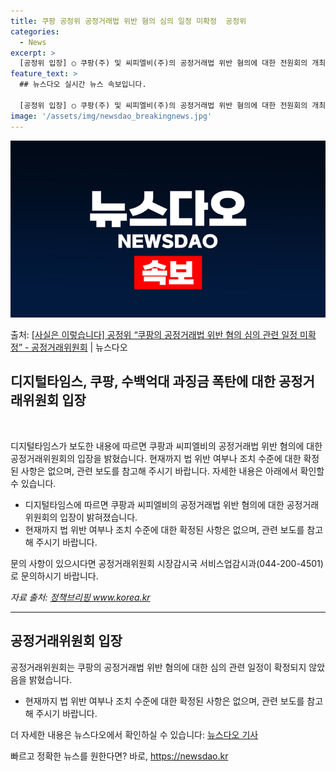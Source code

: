 ```yaml
---
title: 쿠팡 공정위 공정거래법 위반 혐의 심의 일정 미확정  공정위
categories:
  - News
excerpt: >
  [공정위 입장] ○ 쿠팡(주) 및 씨피엘비(주)의 공정거래법 위반 혐의에 대한 전원회의 개최 일정, 법 위반…
feature_text: >
  ## 뉴스다오 실시간 뉴스 속보입니다.

  [공정위 입장] ○ 쿠팡(주) 및 씨피엘비(주)의 공정거래법 위반 혐의에 대한 전원회의 개최 일정, 법 위반…
image: '/assets/img/newsdao_breakingnews.jpg'
---
```


![뉴스다오 속보](/assets/img/newsdao_breakingnews.jpg)

<p>출처: <a href="https://newsdao.kr/3429" rel="dofollow">[사실은 이렇습니다] 공정위 “쿠팡의 공정거래법 위반 혐의 심의 관련 일정 미확정” - 공정거래위원회</a> | 뉴스다오</p>

<h2 data-ke-size="size26">디지털타임스, 쿠팡, 수백억대 과징금 폭탄에 대한 공정거래위원회 입장</h2>
<p data-ke-size="size16">&nbsp;</p>
디지털타임스가 보도한 내용에 따르면 쿠팡과 씨피엘비의 공정거래법 위반 혐의에 대한 공정거래위원회의 입장을 밝혔습니다. 현재까지 법 위반 여부나 조치 수준에 대한 확정된 사항은 없으며, 관련 보도를 참고해 주시기 바랍니다. 자세한 내용은 아래에서 확인할 수 있습니다.</p>
<ul>
  <li>디지털타임스에 따르면 쿠팡과 씨피엘비의 공정거래법 위반 혐의에 대한 공정거래위원회의 입장이 밝혀졌습니다.</li>
  <li>현재까지 법 위반 여부나 조치 수준에 대한 확정된 사항은 없으며, 관련 보도를 참고해 주시기 바랍니다.</li>
</ul>
<p data-ke-size="size16">문의 사항이 있으시다면 공정거래위원회 시장감시국 서비스업감시과(044-200-4501)로 문의하시기 바랍니다.</p>
<p data-ke-size="size16"><i>자료 출처: <a href="https://www.korea.kr">정책브리핑 www.korea.kr</a></i></p>
<hr>
<h2 data-ke-size="size26">공정거래위원회 입장</h2>
<p data-ke-size="size16">공정거래위원회는 쿠팡의 공정거래법 위반 혐의에 대한 심의 관련 일정이 확정되지 않았음을 밝혔습니다.</p>
<ul>
  <li>현재까지 법 위반 여부나 조치 수준에 대한 확정된 사항은 없으며, 관련 보도를 참고해 주시기 바랍니다.</li>
</ul>
<p data-ke-size="size16">더 자세한 내용은 뉴스다오에서 확인하실 수 있습니다: <a href="https://newsdao.kr/3429">뉴스다오 기사</a></p> 

빠르고 정확한 뉴스를 원한다면? 바로, <a href="https://newsdao.kr" rel="dofollow">https://newsdao.kr</a>


